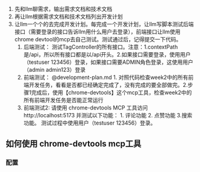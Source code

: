 
1. 先和llm聊需求，输出需求文档和技术文档
2. 再让llm根据需求文档和技术文档列出开发计划
3. 让llm一个个的去完成开发计划。每完成一个开发计划，让llm写脚本测试后端接口（需要登录的接口告诉llm用什么用户去登录），前端接口让llm使用chrome devtool的mcp去自己测试。测试通过后，记得提交一下代码。  
	1. 后端测试： 测试TagController的所有接口。注意：1.contextPath是/api，所以所有接口都是以/api开头。2.如果接口需要登录，使用用户（testuser 123456）登录，如果接口需要ADMIN角色登录，这使用用户（admin admin123）登录    
	2. 前端测试： @development-plan.md 1. 对照代码检查week2中的所有前端开发任务，看看是否都已经确定完成了，没有完成的要全部做完。2.步骤1完成后，使用【chrome-devtools】这个mcp工具，检查week2中的所有前端开发任务是否能正常运行  
	3. 前端测试2: 请使用 chrome-devtools MCP 工具访问 http://localhost:5173 并测试以下功能： 1. 评论功能 2. 点赞功能 3.搜索功能。 测试过程中使用用户（testuser 123456）登录。


## 如何使用 chrome-devtools mcp工具
### 配置
```json

```

